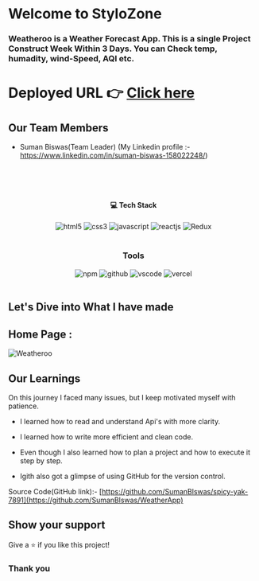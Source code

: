 # Welcome to StyloZone

<h3>Weatheroo is a Weather Forecast App. This is a single Project Construct Week Within 3 Days. You can Check temp, humadity, wind-Speed, AQI etc.
</h3>

# Deployed URL 👉 [Click here](https://weatheroo.vercel.app/)

## Our Team Members

- Suman Biswas(Team Leader) (My Linkedin profile :- https://www.linkedin.com/in/suman-biswas-158022248/)

  <br/>

<br/>
<h4 align="center">💻 Tech Stack</h4>
 <div align="center">
 <img src = "https://img.shields.io/badge/html5-%23E34F26.svg?style=for-the-badge&logo=html5&logoColor=white" align="center" alt="html5">
 <img src = "https://img.shields.io/badge/css3-%231572B6.svg?style=for-the-badge&logo=css3&logoColor=white" align="center" alt="css3">
 <img src="https://img.shields.io/badge/javascript-%23323330.svg?style=for-the-badge&logo=javascript&logoColor=%23F7DF1E"  align="center" alt="javascript" />
 <img src="https://img.shields.io/badge/React-20232A?style=for-the-badge&logo=react&logoColor=61DAFB"  align="center" alt="reactjs" />
 <img src="https://img.shields.io/badge/redux-%23593d88.svg?style=for-the-badge&logo=redux&logoColor=white"  align="center" alt="Redux" />
</div>
<br/>

<div align="center"><h3 align="center">Tools</h3> 
  <img src = "https://img.shields.io/badge/NPM-%23000000.svg?style=for-the-badge&logo=npm&logoColor=white" align="center" alt="npm">
  <img src="https://img.shields.io/badge/GitHub-100000?style=for-the-badge&logo=github&logoColor=white"  align="center" alt="github"/>
   <img src="https://img.shields.io/badge/Visual%20Studio-5C2D91.svg?style=for-the-badge&logo=visual-studio&logoColor=white"  align="center" alt="vscode"/>
    <img src="https://img.shields.io/badge/vercel-%23000000.svg?style=for-the-badge&logo=vercel&logoColor=white"  align="center" alt="vercel"/>
</div>
<br/>

## Let's Dive into What I have made

## Home Page :

![Weatheroo](https://github.com/SumanBlswas/WeatherApp/assets/112753516/5cc0c5ff-a188-4ea3-a39f-ccef0626a333)

## Our Learnings

On this journey I faced many issues, but I keep motivated myself with patience.

- I learned how to read and understand Api's with more clarity.

- I learned how to write more efficient and clean code.

- Even though I also learned how to plan a project and how to execute it step by step.

- Igith also got a glimpse of using GitHub for the version control.

Source Code(GitHub link):- [https://github.com/SumanBlswas/spicy-yak-7891](https://github.com/SumanBlswas/WeatherApp)

## Show your support

Give a ⭐️ if you like this project!

### Thank you

